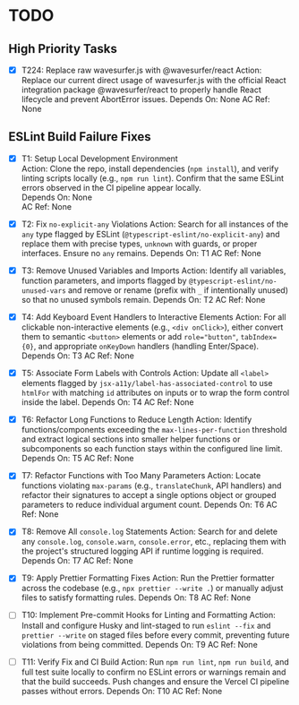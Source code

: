 # TODO

## High Priority Tasks

- [x] T224: Replace raw wavesurfer.js with @wavesurfer/react
      Action: Replace our current direct usage of wavesurfer.js with the official React integration package @wavesurfer/react to properly handle React lifecycle and prevent AbortError issues.
      Depends On: None
      AC Ref: None

## ESLint Build Failure Fixes

- [x] T1: Setup Local Development Environment  
       Action: Clone the repo, install dependencies (`npm install`), and verify linting scripts locally (e.g., `npm run lint`). Confirm that the same ESLint errors observed in the CI pipeline appear locally.  
       Depends On: None  
       AC Ref: None

- [x] T2: Fix `no-explicit-any` Violations
      Action: Search for all instances of the `any` type flagged by ESLint (`@typescript-eslint/no-explicit-any`) and replace them with precise types, `unknown` with guards, or proper interfaces. Ensure no `any` remains.
      Depends On: T1
      AC Ref: None

- [x] T3: Remove Unused Variables and Imports
      Action: Identify all variables, function parameters, and imports flagged by `@typescript-eslint/no-unused-vars` and remove or rename (prefix with `_` if intentionally unused) so that no unused symbols remain.
      Depends On: T2
      AC Ref: None

- [x] T4: Add Keyboard Event Handlers to Interactive Elements
      Action: For all clickable non-interactive elements (e.g., `<div onClick>`), either convert them to semantic `<button>` elements or add `role="button"`, `tabIndex={0}`, and appropriate `onKeyDown` handlers (handling Enter/Space).
      Depends On: T3
      AC Ref: None

- [x] T5: Associate Form Labels with Controls
      Action: Update all `<label>` elements flagged by `jsx-a11y/label-has-associated-control` to use `htmlFor` with matching `id` attributes on inputs or to wrap the form control inside the label.
      Depends On: T4
      AC Ref: None

- [x] T6: Refactor Long Functions to Reduce Length
      Action: Identify functions/components exceeding the `max-lines-per-function` threshold and extract logical sections into smaller helper functions or subcomponents so each function stays within the configured line limit.
      Depends On: T5
      AC Ref: None

- [x] T7: Refactor Functions with Too Many Parameters
      Action: Locate functions violating `max-params` (e.g., `translateChunk`, API handlers) and refactor their signatures to accept a single options object or grouped parameters to reduce individual argument count.
      Depends On: T6
      AC Ref: None

- [x] T8: Remove All `console.log` Statements
      Action: Search for and delete any `console.log`, `console.warn`, `console.error`, etc., replacing them with the project's structured logging API if runtime logging is required.
      Depends On: T7
      AC Ref: None

- [x] T9: Apply Prettier Formatting Fixes
      Action: Run the Prettier formatter across the codebase (e.g., `npx prettier --write .`) or manually adjust files to satisfy formatting rules.
      Depends On: T8
      AC Ref: None

- [ ] T10: Implement Pre-commit Hooks for Linting and Formatting
      Action: Install and configure Husky and lint-staged to run `eslint --fix` and `prettier --write` on staged files before every commit, preventing future violations from being committed.
      Depends On: T9
      AC Ref: None

- [ ] T11: Verify Fix and CI Build
      Action: Run `npm run lint`, `npm run build`, and full test suite locally to confirm no ESLint errors or warnings remain and that the build succeeds. Push changes and ensure the Vercel CI pipeline passes without errors.
      Depends On: T10
      AC Ref: None
